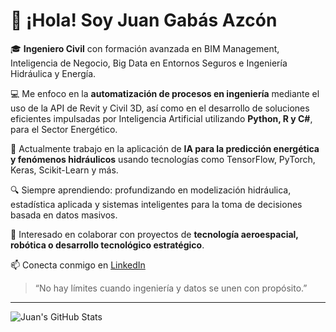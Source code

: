 # 👋 ¡Hola! Soy Juan Gabás Azcón

🎓 **Ingeniero Civil** con formación avanzada en BIM Management, Inteligencia de Negocio, Big Data en Entornos Seguros e Ingeniería Hidráulica y Energía.

💻 Me enfoco en la **automatización de procesos en ingeniería** mediante el uso de la API de Revit y Civil 3D, así como en el desarrollo de soluciones eficientes impulsadas por Inteligencia Artificial utilizando **Python, R y C#**, para el Sector Energético.

🚀 Actualmente trabajo en la aplicación de **IA para la predicción energética y fenómenos hidráulicos** usando tecnologías como TensorFlow, PyTorch, Keras, Scikit-Learn y más.

🔍 Siempre aprendiendo: profundizando en modelización hidráulica, estadística aplicada y sistemas inteligentes para la toma de decisiones basada en datos masivos.

🤖 Interesado en colaborar con proyectos de **tecnología aeroespacial, robótica o desarrollo tecnológico estratégico**.

📫 Conecta conmigo en [LinkedIn](https://www.linkedin.com/in/juangabasazcon/)

> “No hay límites cuando ingeniería y datos se unen con propósito.”

---

![Juan's GitHub Stats](https://github-readme-stats.vercel.app/api?username=juangabasazcon&show_icons=true&theme=gruvbox)

